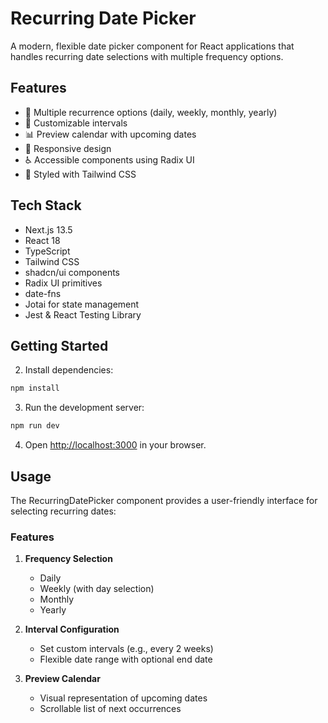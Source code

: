 # Recurring Date Picker

A modern, flexible date picker component for React applications that handles recurring date selections with multiple frequency options.

## Features

- 📅 Multiple recurrence options (daily, weekly, monthly, yearly)
- 🔄 Customizable intervals
- 📊 Preview calendar with upcoming dates
- 📱 Responsive design
- ♿ Accessible components using Radix UI
- 🎨 Styled with Tailwind CSS

## Tech Stack

- Next.js 13.5
- React 18
- TypeScript
- Tailwind CSS
- shadcn/ui components
- Radix UI primitives
- date-fns
- Jotai for state management
- Jest & React Testing Library

## Getting Started

2. Install dependencies:
```bash
npm install
```

3. Run the development server:
```bash
npm run dev
```

4. Open [http://localhost:3000](http://localhost:3000) in your browser.

## Usage

The RecurringDatePicker component provides a user-friendly interface for selecting recurring dates:


### Features

1. **Frequency Selection**
   - Daily
   - Weekly (with day selection)
   - Monthly
   - Yearly

2. **Interval Configuration**
   - Set custom intervals (e.g., every 2 weeks)
   - Flexible date range with optional end date

3. **Preview Calendar**
   - Visual representation of upcoming dates
   - Scrollable list of next occurrences



